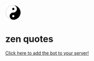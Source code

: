 <img style="margin: auto;" src="https://github.com/Dhaiwat10/zenquotes/blob/master/zen.png?raw=true" alt="zen quotes logo" height="50" width="50" />
<h1>zen quotes</h1>
<a target="_blank" href="https://discord.com/oauth2/authorize?client_id=820275367083245578&permissions=0&scope=bot">Click here to add the bot to your server!</a>
